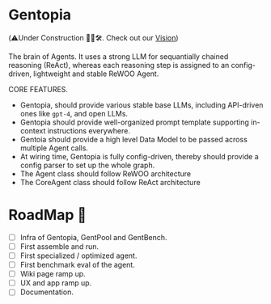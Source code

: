 # Gentopia 
(⚠️Under Construction 👷‍♂️🛠️. Check out our [Vision](https://docs.google.com/presentation/d/1qO2BdBk7zwx9wxGb2iryuAsg0M9AUcldz5SPos8YFSE/edit#slide=id.p))

The brain of Agents. It uses a strong LLM for sequantially chained reasoning (ReAct), whereas each reasoning step is assigned to an config-driven, lightweight and stable ReWOO Agent.

CORE FEATURES.
- Gentopia, should provide various stable base LLMs, including API-driven ones like `gpt-4`, and open LLMs.
- Gentopia should provide well-organized prompt template supporting in-context instructions everywhere.
- Gentoia should provide a high level Data Model to be passed across multiple Agent calls.
- At wiring time, Gentopia is fully config-driven, thereby should provide a config parser to set up the whole graph. 
- The Agent class should follow ReWOO architecture
- The CoreAgent class should follow ReAct architecture


# RoadMap 📌
- [ ] Infra of Gentopia, GentPool and GentBench.
- [ ] First assemble and run.
- [ ] First specialized / optimized agent.
- [ ] First benchmark eval of the agent.
- [ ] Wiki page ramp up.
- [ ] UX and app ramp up.
- [ ] Documentation.
